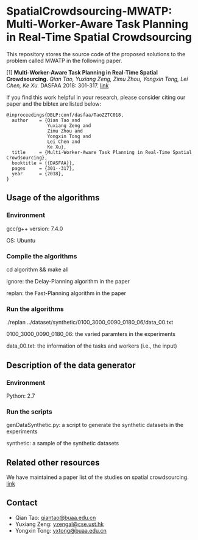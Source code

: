 SpatialCrowdsourcing-MWATP: Multi-Worker-Aware Task Planning in Real-Time Spatial Crowdsourcing
========================================================================

This repository stores the source code of the proposed solutions to the problem called MWATP in the following paper.

[1] **Multi-Worker-Aware Task Planning in Real-Time Spatial Crowdsourcing.**
*Qian Tao, Yuxiang Zeng, Zimu Zhou, Yongxin Tong, Lei Chen, Ke Xu.* DASFAA 2018: 301-317. [link](https://doi.org/10.1109/ICDE.2018.00037) 

If you find this work helpful in your research, please consider citing our paper and the bibtex are listed below:
```  
@inproceedings{DBLP:conf/dasfaa/TaoZZTC018,
  author    = {Qian Tao and
               Yuxiang Zeng and
               Zimu Zhou and
               Yongxin Tong and
               Lei Chen and
               Ke Xu},
  title     = {Multi-Worker-Aware Task Planning in Real-Time Spatial Crowdsourcing},
  booktitle = {{DASFAA}},
  pages     = {301--317},
  year      = {2018},
}
```  



Usage of the algorithms
---------------

### Environment

gcc/g++ version: 7.4.0 

OS: Ubuntu

### Compile the algorithms

cd algorithm && make all

ignore: the Delay-Planning algorithm in the paper

replan: the Fast-Planning algorithm in the paper


### Run the algorithms

./replan ../dataset/synthetic/0100_3000_0090_0180_06/data_00.txt

0100_3000_0090_0180_06: the varied paramters in the experiments

data_00.txt: the information of the tasks and workers (i.e., the input)

Description of the data generator
---------------

### Environment

Python: 2.7

### Run the scripts

genDataSynthetic.py: a script to generate the synthetic datasets in the experiments

synthetic: a sample of the synthetic datasets


Related other resources
------------------------
We have maintained a paper list of the studies on spatial crowdsourcing. [link](https://github.com/BUAA-BDA/SpatialCrowdsourcing-Survey)


Contact
------------
- Qian Tao: qiantao@buaa.edu.cn
- Yuxiang Zeng: yzengal@cse.ust.hk
- Yongxin Tong: yxtong@buaa.edu.cn

